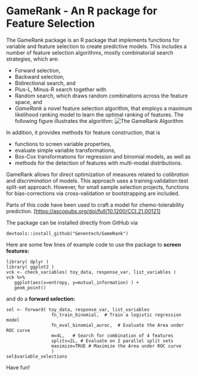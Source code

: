 # GameRank - An R package for Feature Selection

The GameRank package is an R package that implements functions for 
variable and feature selection to create predictive models. This includes a 
number of feature selection algorithms, mostly combinatorial
search strategies, which are:

 * Forward selection,
 * Backward selection,
 * Bidirectional search, and
 * Plus-L, Minus-R search together with 
 * Random search, which draws random combinations across the feature space, and
 * *GameRank* a novel feature selection algorithm, that employs a
   maximum likelihood ranking model to learn the optimal ranking of features. 
   The following figure illustrates the algorithm: 
   ![The GameRank Algorithm](man/figures/GameRank-Algorithm.png)
   
In addition, it provides methods for feature construction, that is

 * functions to screen variable properties,
 * evaluate simple variable transformations, 
 * Box-Cox transformations for regression and binomial models, as well as
 * methods for the detection of features with multi-modal distributions.
 
GameRank allows for direct optimization of measures related to _calibration_ and
_discrimination_ of models. This approach uses a training:validation:test split-set
approach. However, for small sample selection projects, functions for bias-corrections via
cross-validation or bootstrapping are included.

Parts of this code have been used to craft a model for chemo-tolerability 
prediction. [https://ascopubs.org/doi/full/10.1200/CCI.21.00121]

The package can be installed directly from GitHub via

```{r}
devtools::install_github("Genentech/GameRank")
```

Here are some few lines of example code to use the package to 
**screen features:**
```{r}
library( dplyr )
library( ggplot2 )
vck <- check_variables( toy_data, response_var, list_variables )
vck %>% 
   ggplot(aes(x=entropy, y=mutual_information) ) +
   geom_point()
```
and do a **forward selection:**
```{r}
sel <- forward( toy_data, response_var, list_variables 
                 fn_train_binomial,  # Train a logistic regression model
                 fn_eval_binomial_auroc,  # Evaluate the Area under ROC curve
                 m=4L,   # Search for combination of 4 features
                 splits=2L, # Evaluate on 2 parallel split sets
                 maximize=TRUE # Maximize the Area under ROC curve
                 )
sel$variable_selections
```

Have fun!